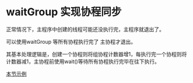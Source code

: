 # waitGroup 实现协程同步

正常情况下，主程序中创建的线程可能还没执行完，主程序就退出了。

可以使用waitGroup 等所有协程执行完了 主协程才退出。

其基本处理逻辑是，创建一个协程则将组协程计数器增1，每执行完一个协程则将计数器减1，主协程前使用wait()等待所有协程执行完毕在往下执行。

[本节示例](https://github.com/onlyone2019/golang_learn/blob/master/waitGroup.go)